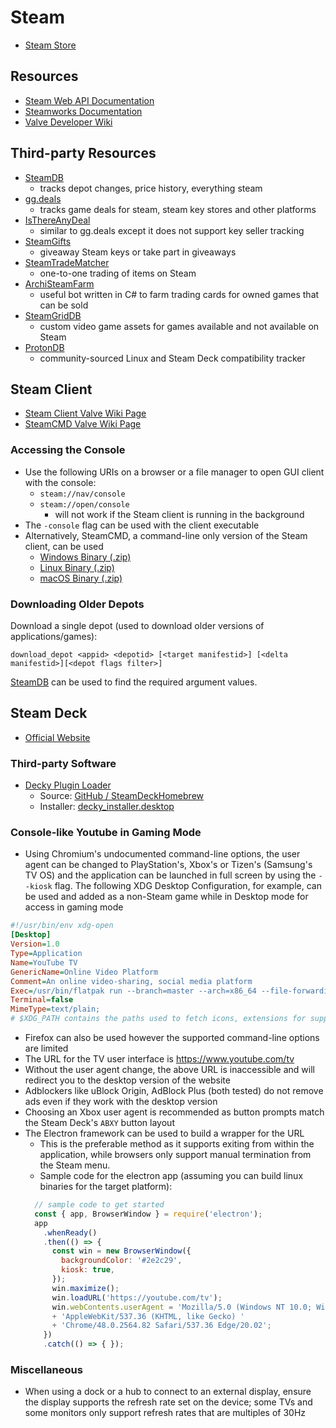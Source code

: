 # Steam

- [Steam Store](https://store.steampowered.com)

## Resources

- [Steam Web API Documentation](https://steamcommunity.com/dev/)
- [Steamworks Documentation](https://partner.steamgames.com/doc/home)
- [Valve Developer Wiki](https://developer.valvesoftware.com/wiki/Main_Page)

## Third-party Resources

- [SteamDB](https://steamdb.info/)
  - tracks depot changes, price history, everything steam
- [gg.deals](https://gg.deals)
    - tracks game deals for steam, steam key stores and other platforms
- [IsThereAnyDeal](https://isthereanydeal.com)
    - similar to gg.deals except it does not support key seller tracking
- [SteamGifts](https://steamgifts.com/)
  - giveaway Steam keys or take part in giveaways
- [SteamTradeMatcher](https://steamtradematcher.com/)
  - one-to-one trading of items on Steam
- [ArchiSteamFarm](https://asf.justarchi.net)
  - useful bot written in C# to farm trading cards for owned games that can be
    sold
- [SteamGridDB](https://steamgriddb.com/)
  - custom video game assets for games available and not available on Steam
- [ProtonDB](https://www.protondb.com/)
  - community-sourced Linux and Steam Deck compatibility tracker


## Steam Client

- [Steam Client Valve Wiki Page](https://developer.valvesoftware.com/wiki/Steam)
- [SteamCMD Valve Wiki Page](https://developer.valvesoftware.com/wiki/SteamCMD)

### Accessing the Console

- Use the following URIs on a browser or a file manager to open GUI client with
  the console:
  - `steam://nav/console`
  - `steam://open/console`
    - will not work if the Steam client is running in the background
- The `-console` flag can be used with the client executable
- Alternatively, SteamCMD, a command-line only version of the Steam client, can
  be used
  - [Windows
    Binary (.zip)](https://steamcdn-a.akamaihd.net/client/installer/steamcmd.zip)
  - [Linux
    Binary (.zip)](https://steamcdn-a.akamaihd.net/client/installer/steamcmd_linux.tar.gz)
  - [macOS
    Binary (.zip)](https://steamcdn-a.akamaihd.net/client/installer/steamcmd_osx.tar.gz)

### Downloading Older Depots

Download a single depot (used to download older versions of applications/games):

`download_depot <appid> <depotid> [<target manifestid>] [<delta manifestid>][<depot flags filter>]`

[SteamDB](https://steamdb.info/) can be used to find the required argument
values.

## Steam Deck

- [Official Website](https://www.steamdeck.com/)

### Third-party Software

- [Decky Plugin Loader](https://decky.xyz/)
  - Source: [GitHub / SteamDeckHomebrew](https://github.com/SteamDeckHomebrew)
  - Installer:
    [decky_installer.desktop](https://github.com/SteamDeckHomebrew/decky-installer/releases/latest/download/decky_installer.desktop)

### Console-like Youtube in Gaming Mode

- Using Chromium's undocumented command-line options, the user agent can be
  changed to PlayStation's, Xbox's or Tizen's (Samsung's TV OS) and the
  application can be launched in full screen by using the `--kiosk` flag. The
  following XDG Desktop Configuration, for example, can be used and added as a
  non-Steam game while in Desktop mode for access in gaming mode

```ini
#!/usr/bin/env xdg-open
[Desktop]
Version=1.0
Type=Application
Name=YouTube TV
GenericName=Online Video Platform
Comment=An online video-sharing, social media platform
Exec=/usr/bin/flatpak run --branch=master --arch=x86_64 --file-forwarding org.chromium.Chrome @@ %F @@ --user-agent='Mozilla/5.0 (Windows NT 10.0; Win64; x64; Xbox; Xbox Series X) AppleWebKit/537.36 (KHTML, like Gecko) Chrome/48.0.2564.82 Safari/537.36 Edge/20.02' --kiosk 'https://www.youtube.com/tv'
Terminal=false
MimeType=text/plain;
# $XDG_PATH contains the paths used to fetch icons, extensions for supported formats are optional Icon=com.youtube.tv
```

- Firefox can also be used however the supported command-line options are
  limited
- The URL for the TV user interface is https://www.youtube.com/tv
- Without the user agent change, the above URL is inaccessible and will redirect
  you to the desktop version of the website
- Adblockers like uBlock Origin, AdBlock Plus (both tested) do not remove ads
  even if they work with the desktop version
- Choosing an Xbox user agent is recommended as button prompts match the Steam
  Deck's `ABXY` button layout
- The Electron framework can be used to build a wrapper for the URL
    - This is the preferable method as it supports exiting from within the
      application, while browsers only support manual termination from the Steam
      menu. 
    - Sample code for the electron app (assuming you can build linux binaries
      for the target platform):
    ```javascript
      // sample code to get started
      const { app, BrowserWindow } = require('electron');
      app
        .whenReady()
        .then(() => {
          const win = new BrowserWindow({
            backgroundColor: '#2e2c29',
            kiosk: true,
          });
          win.maximize();
          win.loadURL('https://youtube.com/tv');
          win.webContents.userAgent = 'Mozilla/5.0 (Windows NT 10.0; Win64; x64; Xbox; Xbox Series X) '
          + 'AppleWebKit/537.36 (KHTML, like Gecko) '
          + 'Chrome/48.0.2564.82 Safari/537.36 Edge/20.02';
        })
        .catch(() => { });
    ```

### Miscellaneous

- When using a dock or a hub to connect to an external display, ensure the
  display supports the refresh rate set on the device; some TVs and some
  monitors only support refresh rates that are multiples of 30Hz 
